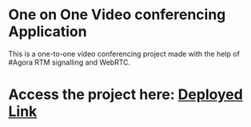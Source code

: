 # One on One Video conferencing Application

This is a one-to-one video conferencing project made with the help of #Agora RTM signalling and WebRTC.

# Access the project here: [Deployed Link](https://main.d1sn8aeu8r1we0.amplifyapp.com/)

